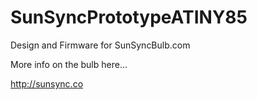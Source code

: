 # SunSyncPrototypeATINY85
Design and Firmware for SunSyncBulb.com



More info on the bulb here...

http://sunsync.co


